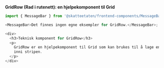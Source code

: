 **GridRow (Rad i rutenett): en hjelpekomponent til Grid**

```js noeditor
import { MessageBar } from '@skatteetaten/frontend-components/MessageBar';

<MessageBar>Det finnes ingen egne eksempler for GridRow.</MessageBar>;
```

```js noeditor beskrivelse
<div>
  <h3>Teknisk komponent for GridRow</h3>
  <p>
    GridRow er en hjelpekomponent til Grid som kan brukes til å lage en knapp
    inni stripen.
  </p>
</div>
```
